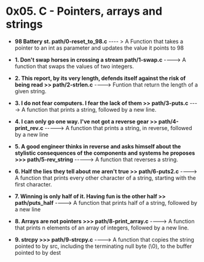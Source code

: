 # 0x05. C - Pointers, arrays and strings

* **98 Battery st. path/0-reset_to_98.c** ---- > A Function that takes a pointer to an int as parameter and updates the value it points to 98

* **1. Don't swap horses in crossing a stream path/1-swap.c** ----> A function that swaps the values of two integers.

* **2. This report, by its very length, defends itself against the risk of being read >> path/2-strlen.c**  ----> Funtion that return the length of a given string.
* **3. I do not fear computers. I fear the lack of them >> path/3-puts.c**  ----> A function that prints a string, followed by a new line.
* **4. I can only go one way. I've not got a reverse gear >> path/4-print_rev.c** -----> A function that prints a string, in reverse, followed by a new line
* **5. A good engineer thinks in reverse and asks himself about the stylistic consequences of the components and systems he proposes >>> path/5-rev_string** -----> A function that reverses a string.
* **6. Half the lies they tell about me aren't true >> path/6-puts2.c** ----> A function that prints every other character of a string, starting with the first character.
* **7. Winning is only half of it. Having fun is the other half >> path/puts_half** ----> A function that prints half of a string, followed by a new line
* **8. Arrays are not pointers >>> path/8-print_array.c** ----> A function that prints n elements of an array of integers, followed by a new line.
* **9. strcpy >>> path/9-strcpy.c** ----> A function that copies the string pointed to by src, including the terminating null byte (\0), to the buffer pointed to by dest